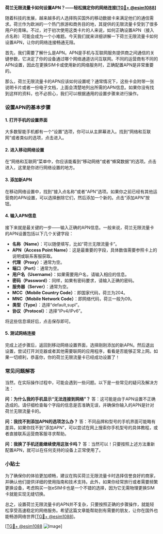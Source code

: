 **荷兰无限流量卡如何设置APN？——轻松搞定你的网络连接[[TG💪+ @esim1088](https://t.me/s/esim1088)]**

随着科技的发展，越来越多的人选择购买国外的移动数据卡来满足他们的通信需求。荷兰作为欧洲的一个热门旅游和商务目的地，其提供的无限流量卡受到了很多用户的青睐。不过，对于初次使用这类卡片的人来说，如何正确设置APN（接入点名称）可能会成为一个小难题。今天我们就来详细讲解一下荷兰无限流量卡如何设置APN，让你的网络连接畅通无阻。

首先，我们需要了解什么是APN。APN是手机与互联网服务提供商之间通信的关键参数，它决定了你的设备通过哪个网络通道访问互联网。不同的运营商有不同的APN设置，因此在更换SIM卡或使用新的网络服务时，正确配置APN是非常重要的。

那么，荷兰无限流量卡的APN应该如何设置呢？通常情况下，这些卡会附带一张说明卡片或者一份电子文档，上面会清楚地列出所需的APN信息。如果你没有找到这样的资料，也不必担心，我们可以根据通用的设置步骤来进行操作。

### 设置APN的基本步骤

#### 1. 打开手机的设置界面
大多数智能手机都有一个“设置”选项，你可以从主屏幕进入。找到“网络和互联网”或者类似的选项，点击进入。

#### 2. 进入移动网络设置
在“网络和互联网”菜单中，你应该能看到“移动网络”或者“蜂窝数据”的选项。点击进入，这里是你进行网络设置的地方。

#### 3. 添加新APN
在移动网络设置中，找到“接入点名称”或者“APN”选项。如果你之前已经有其他运营商的APN设置，可以选择删除它们，然后添加一个新的。点击“添加APN”按钮。

#### 4. 输入APN信息
接下来就是最关键的一步——输入正确的APN信息。一般来说，荷兰无限流量卡的APN设置包括以下几个关键字段：

- **名称（Name）**：可以随便填写，比如“荷兰无限流量卡”。
- **APN（Access Point Name）**：这是最重要的字段，具体数值需要参照卡上的说明或联系客服获取。
- **代理（Proxy）**：通常为空。
- **端口（Port）**：通常为空。
- **用户名（Username）**：如果需要用户名，请输入相应的信息。
- **密码（Password）**：同样，如果有密码要求，请输入正确的密码。
- **服务器（Server）**：通常为空。
- **MCC（Mobile Country Code）**：即国家代码，荷兰为204。
- **MNC（Mobile Network Code）**：即网络代码，荷兰一般为09。
- **类型（Type）**：选择“default,supl”。
- **协议（Protocol）**：选择“IPv4/IPv6”。

将这些信息填好后，点击保存即可。

#### 5. 测试网络连接
完成上述步骤后，返回到移动网络设置界面，选择刚刚添加的新APN。然后退出设置，尝试打开浏览器或者其他需要联网的应用程序，看看是否能够正常上网。如果一切顺利，恭喜你，你的荷兰无限流量卡已经成功设置了！

### 常见问题解答

当然，在实际操作过程中，可能会遇到一些问题。以下是一些常见的疑问及解决方法：

**问：为什么我的手机显示“无法连接到网络”？**
答：这可能是由于APN设置不正确造成的。请仔细检查每个字段的信息是否准确无误，并确保你输入的APN是针对荷兰无限流量卡的。

**问：我找不到添加APN的选项怎么办？**
答：不同品牌和型号的手机界面可能略有差异。如果你找不到“添加APN”，可以尝试在网上搜索你手机型号的具体教程，或者直接联系运营商客服寻求帮助。

**问：我换了手机还能继续使用这张卡吗？**
答：当然可以！只要按照上述方法重新配置APN，就可以在任何支持的设备上正常使用了。

### 小贴士

为了确保你的体验更加顺畅，建议在购买荷兰无限流量卡时选择信誉良好的商家，并确认他们提供详细的使用指南和技术支持。此外，如果你经常旅行或者需要频繁更换设备，考虑购买一张eSIM卡也是一个不错的选择，因为它无需物理更换SIM卡就能实现无缝切换。

总之，设置荷兰无限流量卡的APN并不复杂，只要按照正确的步骤操作，就能轻松享受高速稳定的网络服务。希望这篇文章能帮助到有需要的朋友，让你在国外也能畅游网络世界[[TG💪+ @esim1088](https://t.me/s/esim1088)]。

[[TG💪+ @esim1088](https://t.me/s/esim1088) ![Image](https://i.postimg.cc/4NQfJmqS/Snipaste-2025-05-13-00-14-12.png)]